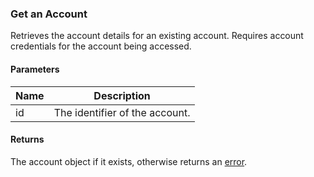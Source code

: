 ### Get an Account

Retrieves the account details for an existing account. Requires account credentials for the account being accessed.

#### Parameters

<table>
    <thead>
        <tr>
            <th>Name</th>
            <th>Description</th>
        </tr>
    </thead>
    <tbody>
        <tr>
            <td>id</td>
            <td>The identifier of the account.</td>
        </tr>
    </tbody>
</table>

#### Returns

The account object if it exists, otherwise returns an [error](index.html?doc=reference-manual#errors).



